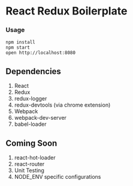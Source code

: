 # React Redux Boilerplate

### Usage

```
npm install
npm start
open http://localhost:8080
```

## Dependencies

1. React
1. Redux
1. redux-logger
1. redux-devtools (via chrome extension)
1. Webpack
1. webpack-dev-server
1. babel-loader

## Coming Soon

1. react-hot-loader
1. react-router
1. Unit Testing
1. NODE_ENV specific configurations
